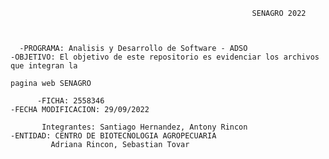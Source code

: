  
                                                          SENAGRO 2022

    
     
      -PROGRAMA: Analisis y Desarrollo de Software - ADSO                    -OBJETIVO: El objetivo de este repositorio es evidenciar los archivos que integran la 
                                                                                pagina web SENAGRO                                                                                
            
          -FICHA: 2558346                                                      -FECHA MODIFICACION: 29/09/2022
   
           Integrantes: Santiago Hernandez, Antony Rincon                        -ENTIDAD: CENTRO DE BIOTECNOLOGIA AGROPECUARIA    
             Adriana Rincon, Sebastian Tovar                                          
             
                                                                                   
                                                                
